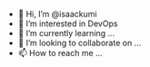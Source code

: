 - 👋 Hi, I’m @isaackumi
- 👀 I’m interested in DevOps
- 🌱 I’m currently learning ...
- 💞️ I’m looking to collaborate on ...
- 📫 How to reach me ...

<!---
isaackumi/isaackumi is a ✨ special ✨ repository because its `README.md` (this file) appears on your GitHub profile.
You can click the Preview link to take a look at your changes.
--->

